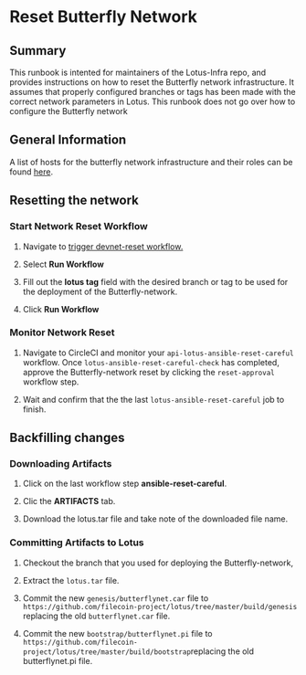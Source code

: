 # Reset Butterfly Network

## Summary

This runbook is intented for maintainers of the Lotus-Infra repo, and provides instructions on how to reset the Butterfly network infrastructure. It assumes that properly configured branches or tags has been made with the correct network parameters in Lotus. This runbook does not go over how to configure the Butterfly network

## General Information

A list of hosts for the butterfly network infrastructure and their roles can be found [here](https://github.com/filecoin-project/lotus-infra/blob/master/ansible/inventories/butterfly.fildev.network/hosts.yml).

## Resetting the network

### Start Network Reset Workflow

1. Navigate to [trigger devnet-reset workflow.](https://github.com/filecoin-project/lotus-infra/actions/workflows/trigger-devnet-reset.yaml)

2. Select **Run Workflow**

3. Fill out the **lotus tag** field with the desired branch or tag to be used for the deployment of the Butterfly-network.

4. Click **Run Workflow**

### Monitor Network Reset

1. Navigate to CircleCI and monitor your `api-lotus-ansible-reset-careful` workflow. Once `lotus-ansible-reset-careful-check` has completed, approve the Butterfly-network reset by clicking the `reset-approval` workflow step.

2. Wait and confirm that the the last `lotus-ansible-reset-careful` job to finish.

## Backfilling changes

### Downloading Artifacts

1. Click on the last workflow step **ansible-reset-careful**.

2. Clic the **ARTIFACTS** tab.

3. Download the lotus.tar file and take note of the
downloaded file name.

### Committing Artifacts to Lotus

1. Checkout the branch that you used for deploying the Butterfly-network,

2. Extract the `lotus.tar` file.

3. Commit the new `genesis/butterflynet.car` file to `https://github.com/filecoin-project/lotus/tree/master/build/genesis` replacing the old `butterflynet.car` file.

4. Commit the new `bootstrap/butterflynet.pi` file to `https://github.com/filecoin-project/lotus/tree/master/build/bootstrap`replacing the old butterflynet.pi file.
